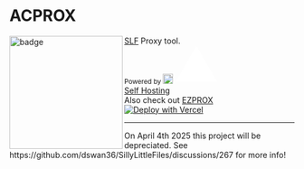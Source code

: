 # ACPROX

<img align="left" src="https://github.com/dswan36/acprox/blob/main/public/assets/acprox.png" height="200" width="200" alt="badge"/>

[SLF](https://github.com/dswan36/SillyLittleFiles) Proxy tool.\
<sub>Powered by [<img width=18 src="https://vercel.com/favicon.ico"></img>](https://vercel.app)</sub>
<svg aria-label="Vercel logomark" height="64" role="img" style="width: auto; overflow: visible;" viewBox="0 0 74 64"><path d="M37.5896 0.25L74.5396 64.25H0.639648L37.5896 0.25Z" fill="white"></path></svg>
<br>
[Self Hosting](https://docs.sillylittle.tech) \
Also check out [EZPROX](https://github.com/dswan36/ezprox) \
[![Deploy with Vercel](https://vercel.com/button)](https://vercel.com/new/project?template=https://github.com/dswan36/acprox)

<hr>
On April 4th 2025 this project will be depreciated.
See https://github.com/dswan36/SillyLittleFiles/discussions/267 for more info!
